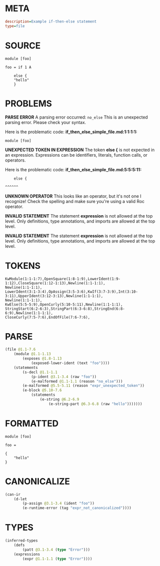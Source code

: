 # META
~~~ini
description=Example if-then-else statement
type=file
~~~
# SOURCE
~~~roc
module [foo]

foo = if 1 A

    else {
	"hello"
    }
~~~
# PROBLEMS
**PARSE ERROR**
A parsing error occurred: `no_else`
This is an unexpected parsing error. Please check your syntax.

Here is the problematic code:
**if_then_else_simple_file.md:1:1:1:1:**
```roc
module [foo]
```



**UNEXPECTED TOKEN IN EXPRESSION**
The token **else {** is not expected in an expression.
Expressions can be identifiers, literals, function calls, or operators.

Here is the problematic code:
**if_then_else_simple_file.md:5:5:5:11:**
```roc
    else {
```
    ^^^^^^


**UNKNOWN OPERATOR**
This looks like an operator, but it's not one I recognize!
Check the spelling and make sure you're using a valid Roc operator.

**INVALID STATEMENT**
The statement **expression** is not allowed at the top level.
Only definitions, type annotations, and imports are allowed at the top level.

**INVALID STATEMENT**
The statement **expression** is not allowed at the top level.
Only definitions, type annotations, and imports are allowed at the top level.

# TOKENS
~~~zig
KwModule(1:1-1:7),OpenSquare(1:8-1:9),LowerIdent(1:9-1:12),CloseSquare(1:12-1:13),Newline(1:1-1:1),
Newline(1:1-1:1),
LowerIdent(3:1-3:4),OpAssign(3:5-3:6),KwIf(3:7-3:9),Int(3:10-3:11),UpperIdent(3:12-3:13),Newline(1:1-1:1),
Newline(1:1-1:1),
KwElse(5:5-5:9),OpenCurly(5:10-5:11),Newline(1:1-1:1),
StringStart(6:2-6:3),StringPart(6:3-6:8),StringEnd(6:8-6:9),Newline(1:1-1:1),
CloseCurly(7:5-7:6),EndOfFile(7:6-7:6),
~~~
# PARSE
~~~clojure
(file @1.1-7.6
	(module @1.1-1.13
		(exposes @1.8-1.13
			(exposed-lower-ident (text "foo"))))
	(statements
		(s-decl @1.1-1.1
			(p-ident @3.1-3.4 (raw "foo"))
			(e-malformed @1.1-1.1 (reason "no_else")))
		(e-malformed @5.5-5.11 (reason "expr_unexpected_token"))
		(e-block @5.10-7.6
			(statements
				(e-string @6.2-6.9
					(e-string-part @6.3-6.8 (raw "hello")))))))
~~~
# FORMATTED
~~~roc
module [foo]

foo = 

{
	"hello"
}
~~~
# CANONICALIZE
~~~clojure
(can-ir
	(d-let
		(p-assign @3.1-3.4 (ident "foo"))
		(e-runtime-error (tag "expr_not_canonicalized"))))
~~~
# TYPES
~~~clojure
(inferred-types
	(defs
		(patt @3.1-3.4 (type "Error")))
	(expressions
		(expr @1.1-1.1 (type "Error"))))
~~~
